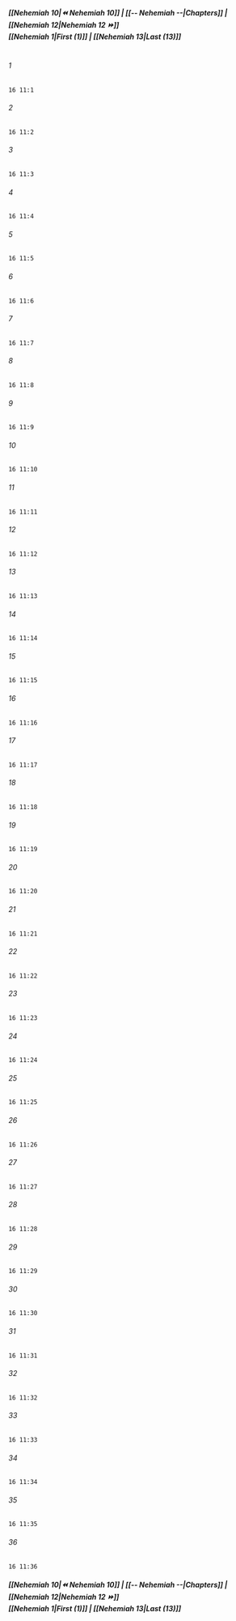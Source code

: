 
##### **[[Nehemiah 10|⏪ Nehemiah 10]] | [[-- Nehemiah --|Chapters]] | [[Nehemiah 12|Nehemiah 12 ⏩]]**<br>**[[Nehemiah 1|First (1)]] | [[Nehemiah 13|Last (13)]]**<br><br>

###### 1
``` verse
16 11:1
```
###### 2
``` verse
16 11:2
```
###### 3
``` verse
16 11:3
```
###### 4
``` verse
16 11:4
```
###### 5
``` verse
16 11:5
```
###### 6
``` verse
16 11:6
```
###### 7
``` verse
16 11:7
```
###### 8
``` verse
16 11:8
```
###### 9
``` verse
16 11:9
```
###### 10
``` verse
16 11:10
```
###### 11
``` verse
16 11:11
```
###### 12
``` verse
16 11:12
```
###### 13
``` verse
16 11:13
```
###### 14
``` verse
16 11:14
```
###### 15
``` verse
16 11:15
```
###### 16
``` verse
16 11:16
```
###### 17
``` verse
16 11:17
```
###### 18
``` verse
16 11:18
```
###### 19
``` verse
16 11:19
```
###### 20
``` verse
16 11:20
```
###### 21
``` verse
16 11:21
```
###### 22
``` verse
16 11:22
```
###### 23
``` verse
16 11:23
```
###### 24
``` verse
16 11:24
```
###### 25
``` verse
16 11:25
```
###### 26
``` verse
16 11:26
```
###### 27
``` verse
16 11:27
```
###### 28
``` verse
16 11:28
```
###### 29
``` verse
16 11:29
```
###### 30
``` verse
16 11:30
```
###### 31
``` verse
16 11:31
```
###### 32
``` verse
16 11:32
```
###### 33
``` verse
16 11:33
```
###### 34
``` verse
16 11:34
```
###### 35
``` verse
16 11:35
```
###### 36
``` verse
16 11:36
```

##### **[[Nehemiah 10|⏪ Nehemiah 10]] | [[-- Nehemiah --|Chapters]] | [[Nehemiah 12|Nehemiah 12 ⏩]]**<br>**[[Nehemiah 1|First (1)]] | [[Nehemiah 13|Last (13)]]**
